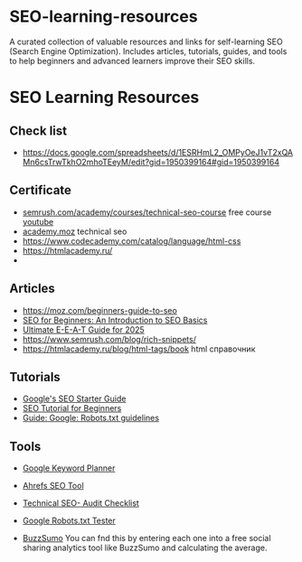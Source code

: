 # SEO-learning-resources
A curated collection of valuable resources and links for self-learning SEO (Search Engine Optimization). Includes articles, tutorials, guides, and tools to help beginners and advanced learners improve their SEO skills.


# SEO Learning Resources

## Check list
- https://docs.google.com/spreadsheets/d/1ESRHmL2_OMPyOeJ1vT2xQAMn6csTrwTkhO2mhoTEeyM/edit?gid=1950399164#gid=1950399164

## Certificate 
- [semrush.com/academy/courses/technical-seo-course](https://www.semrush.com/academy/courses/technical-seo-course-with-bastian-grimm/?utm_source=academy&utm_medium=youtube_description&utm_campaign=technical_seo_course_eng) free course [youtube](https://www.youtube.com/watch?v=kNUUfZL0Xfg&list=PLA3RYzgiDZlMhNPBiVbITINr9vwuezH-i "Technical SEO course with Bastian Grimm")
- [academy.moz](https://academy.moz.com/) technical seo
- https://www.codecademy.com/catalog/language/html-css
- https://htmlacademy.ru/ 
- 
## Articles
- https://moz.com/beginners-guide-to-seo 
- [SEO for Beginners: An Introduction to SEO Basics](https://www.searchenginejournal.com/seo-101/) 
- [Ultimate E-E-A-T Guide for 2025](https://www.marketingaid.io/ultimate-eeat-guide/)
- https://www.semrush.com/blog/rich-snippets/
- https://htmlacademy.ru/blog/html-tags/book  html справочник
## Tutorials
- [Google's SEO Starter Guide](https://support.google.com/webmasters/answer/7451184?hl=en)
- [SEO Tutorial for Beginners](https://www.youtube.com/watch?v=ZvYsbkQ0aXg)
- [Guide: Google: Robots.txt guidelines](https://developers.google.com/search/docs/crawling-indexing/robots/create-robots-txt?hl=ru)


## Tools
- [Google Keyword Planner](https://ads.google.com/home/tools/keyword-planner/)
- [Ahrefs SEO Tool](https://ahrefs.com/)
- [Technical SEO- Audit Checklist](https://docs.google.com/spreadsheets/d/1V85o8Zhh0FcXEimMzbkDkbb8mtuNtdW_aDaZKDTSDPo/edit?gid=0#gid=0)
-  [Google Robots.txt Tester](https://support.google.com/webmasters/answer/6062598)

- [BuzzSumo](https://buzzsumo.com/) You can fnd this by entering
each one into a free social sharing analytics tool like BuzzSumo and calculating the average.

